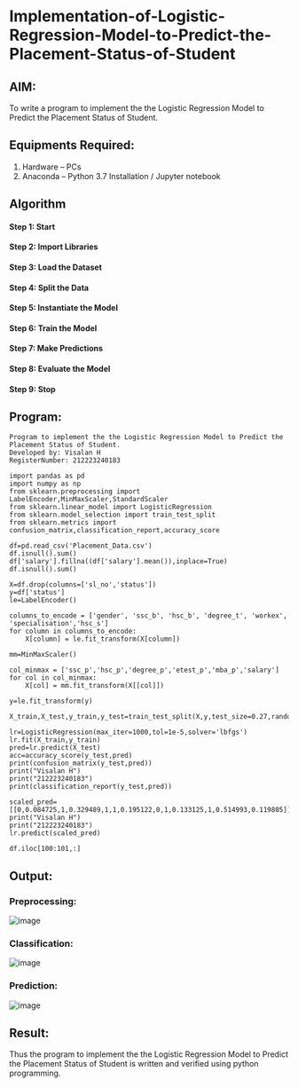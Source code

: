 # Implementation-of-Logistic-Regression-Model-to-Predict-the-Placement-Status-of-Student

## AIM:
To write a program to implement the the Logistic Regression Model to Predict the Placement Status of Student.

## Equipments Required:
1. Hardware – PCs
2. Anaconda – Python 3.7 Installation / Jupyter notebook

## Algorithm
#### Step 1: Start
#### Step 2: Import Libraries
#### Step 3: Load the Dataset
#### Step 4: Split the Data
#### Step 5: Instantiate the Model
#### Step 6: Train the Model
#### Step 7: Make Predictions
#### Step 8: Evaluate the Model
#### Step 9: Stop

## Program:
```
Program to implement the the Logistic Regression Model to Predict the Placement Status of Student.
Developed by: Visalan H
RegisterNumber: 212223240183
```
```
import pandas as pd
import numpy as np
from sklearn.preprocessing import LabelEncoder,MinMaxScaler,StandardScaler
from sklearn.linear_model import LogisticRegression
from sklearn.model_selection import train_test_split
from sklearn.metrics import confusion_matrix,classification_report,accuracy_score

df=pd.read_csv('Placement_Data.csv')
df.isnull().sum()
df['salary'].fillna((df['salary'].mean()),inplace=True)
df.isnull().sum()

X=df.drop(columns=['sl_no','status'])
y=df['status']
le=LabelEncoder()

columns_to_encode = ['gender', 'ssc_b', 'hsc_b', 'degree_t', 'workex', 'specialisation','hsc_s']
for column in columns_to_encode:
    X[column] = le.fit_transform(X[column])

mm=MinMaxScaler()

col_minmax = ['ssc_p','hsc_p','degree_p','etest_p','mba_p','salary']
for col in col_minmax:
    X[col] = mm.fit_transform(X[[col]])

y=le.fit_transform(y)

X_train,X_test,y_train,y_test=train_test_split(X,y,test_size=0.27,random_state=38)

lr=LogisticRegression(max_iter=1000,tol=1e-5,solver='lbfgs')
lr.fit(X_train,y_train)
pred=lr.predict(X_test)
acc=accuracy_score(y_test,pred)
print(confusion_matrix(y_test,pred))
print("Visalan H")
print("212223240183")
print(classification_report(y_test,pred))

scaled_pred=[[0,0.084725,1,0.329489,1,1,0.195122,0,1,0.133125,1,0.514993,0.119805]]
print("Visalan H")
print("212223240183")
lr.predict(scaled_pred)

df.iloc[100:101,:]
```

## Output:
### Preprocessing:
![image](https://github.com/user-attachments/assets/64269a93-6aae-4e87-b9d4-f61e7d443e0d)

### Classification: 
![image](https://github.com/user-attachments/assets/73e66ae0-1613-401e-b160-6187257c099d)

### Prediction:
![image](https://github.com/user-attachments/assets/ff1d679a-021f-4841-a855-30388c435f1b)

## Result:
Thus the program to implement the the Logistic Regression Model to Predict the Placement Status of Student is written and verified using python programming.
